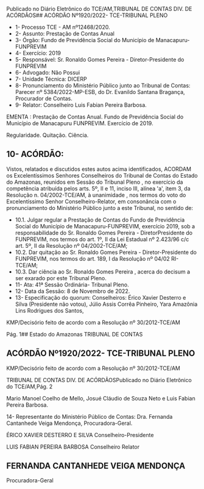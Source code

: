 Publicado  no  Diário  Eletrônico do TCE/AM,TRIBUNAL DE CONTAS DIV. DE ACÓRDÃOS## ACÓRDÃO Nº1920/2022- TCE-TRIBUNAL PLENO

- 1- Processo TCE - AM nº12468/2020.
- 2- Assunto: Prestação de Contas Anual
- 3- Órgão: Fundo de Previdência Social do Município de Manacapuru-FUNPREVIM
- 4- Exercício: 2019
- 5- Responsável: Sr. Ronaldo Gomes Pereira - Diretor-Presidente do FUNPREVIM
- 6- Advogado: Não Possui
- 7- Unidade Técnica: DICERP
- 8- Pronunciamento  do  Ministério  Público  junto  ao  Tribunal  de  Contas: Parecer  nº 5384/2022-MP-ESB, do Dr. Evanildo Santana Bragança, Procurador de Contas.
- 9- Relator: Conselheiro Luis Fabian Pereira Barbosa.

EMENTA :  Prestação  de  Contas  Anual.  Fundo  de Previdência  Social  do  Município  de  Manacapuru  FUNPREVIM. Exercício de 2019.

Regularidade. Quitação. Ciência.

## 10-  ACÓRDÃO:

Vistos, relatados e discutidos estes autos acima identificados, ACORDAM os Excelentíssimos Senhores Conselheiros do Tribunal de Contas do Estado do Amazonas, reunidos em Sessão do Tribunal Pleno , no exercício da competência atribuída pelos arts. 5º, II e 11, inciso III, alínea 'a', item 3, da Resolução n. 04/2002-TCE/AM, à unanimidade , nos termos do voto do Excelentíssimo Senhor Conselheiro-Relator, em consonância com o pronunciamento do Ministério Público junto a este Tribunal, no sentido de:

- 10.1. Julgar  regular a  Prestação  de  Contas  do  Fundo  de  Previdência Social  do  Município  de  Manacapuru-FUNPREVIM,  exercício  2019, sob  a  responsabilidade  do Sr.  Ronaldo  Gomes  Pereira -  DiretorPresidente do FUNPREVIM, nos termos do art. 1º, II da Lei Estadual nº 2.423/96 c/c art. 5º, II da Resolução nº 04/2002-TCE/AM;
- 10.2. Dar quitação ao Sr. Ronaldo Gomes Pereira - Diretor-Presidente do FUNPREVIM, nos termos do art. 189, I da Resolução nº 04/02 RI-TCE/AM;
- 10.3. Dar ciência ao Sr. Ronaldo Gomes Pereira , acerca do decisum a ser exarado por este Tribunal Pleno.
- 11-  Ata: 41ª Sessão Ordinária- Tribunal Pleno.
- 12-  Data da Sessão: 8 de Novembro de 2022.
- 13-  Especificação do quorum: Conselheiros: Érico Xavier Desterro e Silva (Presidente não votou),  Júlio  Assis  Corrêa  Pinheiro,  Yara  Amazônia  Lins  Rodrigues  dos  Santos,

KMP/Decisório feito de acordo com a Resolução nº 30/2012-TCE/AM

Pág. 1## Estado do Amazonas TRIBUNAL DE CONTAS

## ACÓRDÃO Nº1920/2022- TCE-TRIBUNAL PLENO

KMP/Decisório feito de acordo com a Resolução nº 30/2012-TCE/AM

TRIBUNAL DE CONTAS DIV. DE ACÓRDÃOSPublicado  no  Diário  Eletrônico do TCE/AM,Pág. 2

Mario Manoel Coelho de Mello, Josué Cláudio de Souza Neto e Luis Fabian Pereira Barbosa.

14-  Representante do Ministério Público de Contas: Dra. Fernanda Cantanhede Veiga Mendonça, Procuradora-Geral.

ÉRICO XAVIER DESTERRO E SILVA Conselheiro-Presidente

LUIS FABIAN PEREIRA BARBOSA Conselheiro Relator

## FERNANDA CANTANHEDE VEIGA MENDONÇA

Procuradora-Geral